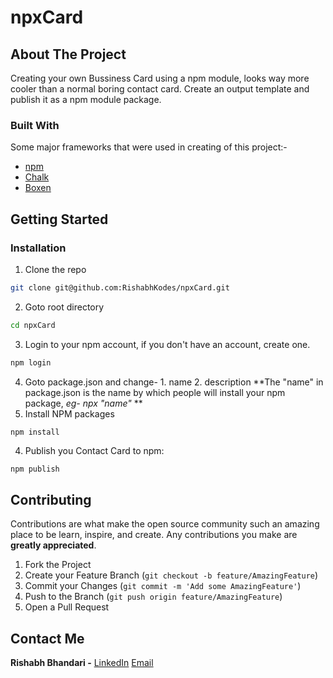 # npxCard

<!-- ABOUT THE PROJECT -->
## About The Project

Creating your own Bussiness Card using a npm module, looks way more cooler than a normal boring contact card. Create an output template and publish it as a npm module package.
### Built With
Some major frameworks that were used in creating of this project:-
* [npm](https://www.npmjs.com/)
* [Chalk](https://www.npmjs.com/package/chalk)
* [Boxen](https://www.npmjs.com/package/boxen)


<!-- GETTING STARTED -->
## Getting Started

### Installation

1. Clone the repo
```sh
git clone git@github.com:RishabhKodes/npxCard.git
```
2. Goto root directory
```sh
cd npxCard
```
3. Login to your npm account, if you don't have an account, create one.
```sh
npm login
```
4. Goto package.json and change-
        1. name
        2. description
        **The "name" in package.json is the name by which people will install your npm package, _eg- npx "name"_ ** 
3. Install NPM packages
```sh
npm install
```
4. Publish you Contact Card to npm:
```JS
npm publish
```

<!-- CONTRIBUTING -->
## Contributing

Contributions are what make the open source community such an amazing place to be learn, inspire, and create. Any contributions you make are **greatly appreciated**.

1. Fork the Project
2. Create your Feature Branch (`git checkout -b feature/AmazingFeature`)
3. Commit your Changes (`git commit -m 'Add some AmazingFeature'`)
4. Push to the Branch (`git push origin feature/AmazingFeature`)
5. Open a Pull Request


<!-- CONTACT -->
## Contact Me

**Rishabh Bhandari -** [LinkedIn](https://www.linkedin.com/in/rishabh-bhandari-ba5778168/)
[Email](rishabhbhandari6@gmail.com)

